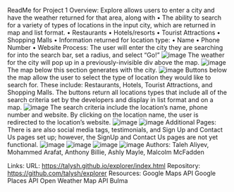 ReadMe for Project 1
Overview:
Explore allows users to enter a city and have the weather returned for that area, along with
•       The ability to search for a variety of types of locations in the input city, which are returned in map and list format.
•       Restaurants
•       Hotels/resorts
•       Tourist Attractions
•       Shopping Malls
•       Information returned for location type:
•       Name
•       Phone Number
•       Website
Process:
The user will enter the city they are searching for into the search bar, set a radius, and select “Go!”
![image](https://user-images.githubusercontent.com/68360119/94750057-3fa6d880-0353-11eb-8e8b-e8bb95b174bd.png)
The weather for the city will pop up in a previously-invisible div above the map.
![image](https://user-images.githubusercontent.com/68360119/94750207-8eed0900-0353-11eb-8a53-50f761ec4698.png)
The map below this section generates with the city.
![image](https://user-images.githubusercontent.com/68360119/94750674-98c33c00-0354-11eb-8d6e-2e6bff90cee6.png)
Buttons below the map allow the user to select the type of location they would like to search for. These include: Restaurants, Hotels, Tourist Attractions, and Shopping Malls. The buttons return all locations types that include all of the search criteria set by the developers and display in list format and on a map.
![image](https://user-images.githubusercontent.com/68360119/94750982-59e1b600-0355-11eb-8d88-cb7f2ddcd2fc.png)
The search criteria include the location’s name, phone number and website. By clicking on the location name, the user is redirected to the location’s website.
![image](https://user-images.githubusercontent.com/68360119/94751044-7b42a200-0355-11eb-8af3-377bc107b83f.png)
![image](https://user-images.githubusercontent.com/68360119/94751179-d4aad100-0355-11eb-87e0-f0c95981f09e.png)
Additional Pages:
There is are also social media tags, testimonials, and Sign Up and Contact Us pages set up; however, the SignUp and Contact Us pages are not yet functional.
![image](https://user-images.githubusercontent.com/68360119/94751242-06bc3300-0356-11eb-84dc-5c703c680e25.png)
![image](https://user-images.githubusercontent.com/68360119/94751284-2ce1d300-0356-11eb-9524-7b43a915cd59.png)
![image](https://user-images.githubusercontent.com/68360119/94751360-60246200-0356-11eb-9d3c-54c82ac62dff.png)
![image](https://user-images.githubusercontent.com/68360119/94751439-9530b480-0356-11eb-95d3-efe4e33ba341.png)
Authors:
Taleh Aliyev, Mohammed Arafat, Anthony Billie, Ashly Mayle, Malcolm McFadden
 
Links:
URL: https://talysh.github.io/explorer/index.html
Repository: https://github.com/talysh/explorer
Resources:
Google Maps API
Google Places API
Open Weather Map API
Bulma
